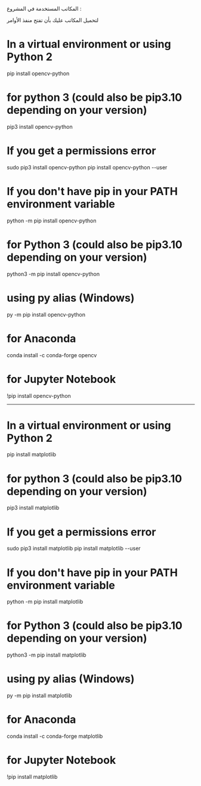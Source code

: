 المكاتب المستخدمة في المشروع :

لتحميل المكاتب عليك بأن تفتح منفذ الأوامر

# In a virtual environment or using Python 2
pip install opencv-python

# for python 3 (could also be pip3.10 depending on your version)
pip3 install opencv-python

# If you get a permissions error
sudo pip3 install opencv-python
pip install opencv-python --user

# If you don't have pip in your PATH environment variable
python -m pip install opencv-python

# for Python 3 (could also be pip3.10 depending on your version)
python3 -m pip install opencv-python

# using py alias (Windows)
py -m pip install opencv-python

# for Anaconda
conda install -c conda-forge opencv

# for Jupyter Notebook
!pip install opencv-python


------

# In a virtual environment or using Python 2
pip install matplotlib

# for python 3 (could also be pip3.10 depending on your version)
pip3 install matplotlib

# If you get a permissions error
sudo pip3 install matplotlib
pip install matplotlib --user

# If you don't have pip in your PATH environment variable
python -m pip install matplotlib

# for Python 3 (could also be pip3.10 depending on your version)
python3 -m pip install matplotlib

# using py alias (Windows)
py -m pip install matplotlib

# for Anaconda
conda install -c conda-forge matplotlib

# for Jupyter Notebook
!pip install matplotlib
